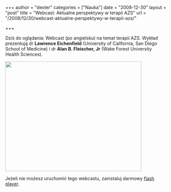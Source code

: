 +++
author = "dexter"
categories = ["Nauka"]
date = "2008-12-30"
layout = "post"
title = "Webcast: Aktualne perspektywy w terapii AZS"
url = "/2008/12/30/webcast-aktualne-perspektywy-w-terapii-azs/"

+++

Dziś do oglądania: Webcast (po angielsku) na temat terapii AZS. Wykład prezentują dr **Lawrence Eichenfield** (University of California, San Diego School of Medicine) i dr **Alan B. Fleischer, Jr** (Wake Forest University Health Sciences).

<!--more-->


  
<a href="http://streamingpowerpoint.com/pres/atopicderm/" target="_blank"><img class="alignleft" src="http://www.princetoncme.com/public/nac/n-556/webcast.jpg" alt="" width="425" height="344" /></a>

Jeżeli nie możesz uruchomić tego webcastu, zainstaluj darmowy [flash player][1].

 [1]: http://www.adobe.com/products/flashplayer/